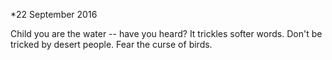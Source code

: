 *22 September 2016

Child you are the water -- have you heard?
It trickles softer words.
Don't be tricked by desert people.
Fear the curse of birds.
